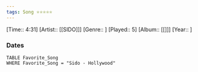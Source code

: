 ```yaml
---
tags: Song ⭐⭐⭐⭐⭐ 
---
```

[Time:: 4:31]
[Artist:: [[SIDO]]]
[Genre:: ]
[Played:: 5]
[Album:: [[]]]
[Year:: ]
### Dates
````dataview
TABLE Favorite_Song
WHERE Favorite_Song = "Sido - Hollywood"
````
